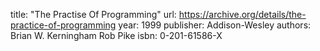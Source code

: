 title:     "The Practise Of Programming"
url:       https://archive.org/details/the-practice-of-programming
year:      1999
publisher: Addison-Wesley
authors:   Brian W. Kerningham
           Rob Pike
isbn:      0-201-61586-X
